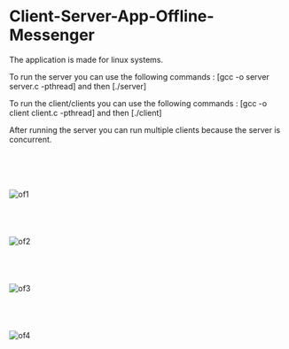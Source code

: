 # Client-Server-App-Offline-Messenger

The application is made for linux systems.

To run the server you can use the following commands : [gcc -o server server.c -pthread]  and then [./server]

To run the client/clients you can use the following commands : [gcc -o client client.c -pthread]  and then [./client]

After running the server you can run multiple clients because the server is concurrent. <br /> <br /> <br /> <br /> <br />

![of1](https://user-images.githubusercontent.com/77394617/216752237-e5409bd6-bf80-4099-a750-7631322ba179.jpg) <br /> <br /> <br /> <br /> <br />
![of2](https://user-images.githubusercontent.com/77394617/216752241-6e35c992-1943-4cc0-87d1-aafb306e1da2.jpg) <br /> <br /> <br /> <br /> <br />
![of3](https://user-images.githubusercontent.com/77394617/216752245-29c1a380-44d2-4522-b451-e25afaa4f6b2.jpg) <br /> <br /> <br /> <br /> <br />
![of4](https://user-images.githubusercontent.com/77394617/216752251-3a264ffb-036d-4c7d-83c2-24d87376939b.jpg) <br /> <br /> <br /> <br /> <br />
